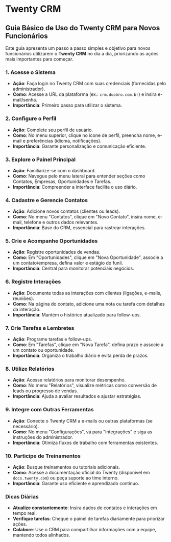 # Twenty CRM

## Guia Básico de Uso do Twenty CRM para Novos Funcionários

Este guia apresenta um passo a passo simples e objetivo para novos funcionários utilizarem o **Twenty CRM** no dia a dia, priorizando as ações mais importantes para começar.

### 1. Acesse o Sistema

* **Ação**: Faça login no Twenty CRM com suas credenciais (fornecidas pelo administrador).
* **Como**: Acesse a URL da plataforma (ex.: `crm.duobro.com.br`) e insira e-mail/senha.
* **Importância**: Primeiro passo para utilizar o sistema.

### 2. Configure o Perfil

* **Ação**: Complete seu perfil de usuário.
* **Como**: No menu superior, clique no ícone de perfil, preencha nome, e-mail e preferências (idioma, notificações).
* **Importância**: Garante personalização e comunicação eficiente.

### 3. Explore o Painel Principal

* **Ação**: Familiarize-se com o dashboard.
* **Como**: Navegue pelo menu lateral para entender seções como Contatos, Empresas, Oportunidades e Tarefas.
* **Importância**: Compreender a interface facilita o uso diário.

### 4. Cadastre e Gerencie Contatos

* **Ação**: Adicione novos contatos (clientes ou leads).
* **Como**: No menu "Contatos", clique em "Novo Contato", insira nome, e-mail, telefone e outros dados relevantes.
* **Importância**: Base do CRM, essencial para rastrear interações.

### 5. Crie e Acompanhe Oportunidades

* **Ação**: Registre oportunidades de vendas.
* **Como**: Em "Oportunidades", clique em "Nova Oportunidade", associe a um contato/empresa, defina valor e estágio do funil.
* **Importância**: Central para monitorar potenciais negócios.

### 6. Registre Interações

* **Ação**: Documente todas as interações com clientes (ligações, e-mails, reuniões).
* **Como**: Na página do contato, adicione uma nota ou tarefa com detalhes da interação.
* **Importância**: Mantém o histórico atualizado para follow-ups.

### 7. Crie Tarefas e Lembretes

* **Ação**: Programe tarefas e follow-ups.
* **Como**: Em "Tarefas", clique em "Nova Tarefa", defina prazo e associe a um contato ou oportunidade.
* **Importância**: Organiza o trabalho diário e evita perda de prazos.

### 8. Utilize Relatórios

* **Ação**: Acesse relatórios para monitorar desempenho.
* **Como**: No menu "Relatórios", visualize métricas como conversão de leads ou progresso de vendas.
* **Importância**: Ajuda a avaliar resultados e ajustar estratégias.

### 9. Integre com Outras Ferramentas

* **Ação**: Conecte o Twenty CRM a e-mails ou outras plataformas (se necessário).
* **Como**: No menu "Configurações", vá para "Integrações" e siga as instruções do administrador.
* **Importância**: Otimiza fluxos de trabalho com ferramentas existentes.

### 10. Participe de Treinamentos

* **Ação**: Busque treinamentos ou tutoriais adicionais.
* **Como**: Acesse a documentação oficial do Twenty (disponível em `docs.twenty.com`) ou peça suporte ao time interno.
* **Importância**: Garante uso eficiente e aprendizado contínuo.

### Dicas Diárias

* **Atualize constantemente**: Insira dados de contatos e interações em tempo real.
* **Verifique tarefas**: Cheque o painel de tarefas diariamente para priorizar ações.
* **Colabore**: Use o CRM para compartilhar informações com a equipe, mantendo todos alinhados.
